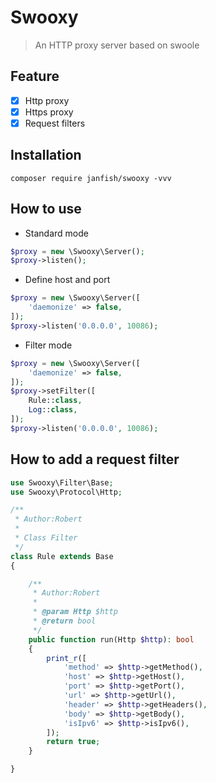 # Swooxy

> An HTTP proxy server based on swoole


## Feature

- [x] Http proxy
- [x] Https proxy
- [x] Request filters

## Installation

```
composer require janfish/swooxy -vvv
```

## How to use

- Standard mode

```php
$proxy = new \Swooxy\Server();
$proxy->listen();
```

- Define host and port

```php
$proxy = new \Swooxy\Server([
    'daemonize' => false,
]);
$proxy->listen('0.0.0.0', 10086);
```

- Filter mode

```php
$proxy = new \Swooxy\Server([
    'daemonize' => false,
]);
$proxy->setFilter([
    Rule::class, 
    Log::class, 
]);
$proxy->listen('0.0.0.0', 10086);
```

## How to add a request filter

```php
use Swooxy\Filter\Base;
use Swooxy\Protocol\Http;

/**
 * Author:Robert
 *
 * Class Filter
 */
class Rule extends Base
{

    /**
     * Author:Robert
     *
     * @param Http $http
     * @return bool
     */
    public function run(Http $http): bool
    {
        print_r([
            'method' => $http->getMethod(),
            'host' => $http->getHost(),
            'port' => $http->getPort(),
            'url' => $http->getUrl(),
            'header' => $http->getHeaders(),
            'body' => $http->getBody(),
            'isIpv6' => $http->isIpv6(),
        ]);
        return true;
    }

}

```